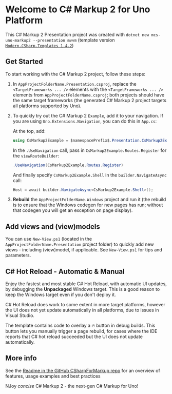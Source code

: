 ﻿# Welcome to C# Markup 2 for Uno Platform

This C# Markup 2 Presentation project was created with `dotnet new mcs-uno-markup2 --presentation mvvm` (template version [`Modern.CSharp.Templates 1.4.2`](https://www.nuget.org/packages/Modern.CSharp.Templates/1.4.2))

## Get Started

To start working with the C# Markup 2 project, follow these steps:

1. In `AppProjectFolderName.Presentation.csproj`, replace the `<TargetFrameworks ... />` elements with the `<TargetFrameworks ... />` elements from `AppProjectFolderName.csproj`; both projects should have the same target frameworks
   (the generated C# Markup 2 project targets all platforms supported by Uno).

2. To quickly try out the C# Markup 2 `Example`, add it to your navigation.
   If you are using `Uno.Extensions.Navigation`, you can do this in `App.cs`:
   
   At the top, add:
   ```csharp
   using CsMarkup2Example = $namespacePrefix$.Presentation.CsMarkup2Example;
   ```

   In the `.UseNavigation` call, pass in `CsMarkup2Example.Routes.Register` for the `viewRouteBuilder`:
   ```csharp
   .UseNavigation(CsMarkup2Example.Routes.Register)
   ```

   And finally specify `CsMarkup2Example.Shell` in the `builder.NavigateAsync` call:
   ```csharp
   Host = await builder.NavigateAsync<CsMarkup2Example.Shell>();
   ```

3. **Rebuild** the `AppProjectFolderName.Windows` project and run it
   (the rebuild is to ensure that the Windows codegen for new pages has run; without that codegen you will get an exception on page display).

## Add views and (view)models
You can use `New-View.ps1` (located in the `AppProjectFolderName.Presentation` project folder) to quickly add new views - including (view)model, if applicable. See `New-View.ps1` for tips and parameters.

## C# Hot Reload - Automatic & Manual
Enjoy the fastest and most stable C# Hot Reload, with automatic UI updates, by debugging the **Unpackaged** Windows target. This is a good reason to keep the Windows target even if you don't deploy it.

C# Hot Reload does work to some extent in more target platforms, however the UI does not yet update automatically in all platforms, due to issues in Visual Studio.

The template contains code to overlay a 🔥 button in debug builds. This button lets you manually trigger a page rebuild, for cases where the IDE reports that C# hot reload succeeded but the UI does not update automatically.

## More info
See the [Readme in the GitHub CSharpForMarkup repo](https://github.com/VincentH-Net/CSharpForMarkup#c-markup-2) for an overview of features, usage examples and best practices

NJoy *concise* C# Markup 2 - the next-gen C# Markup for Uno!
